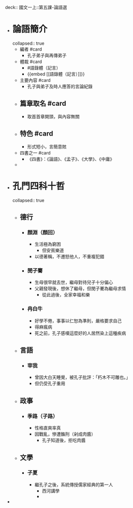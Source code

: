 deck:: 國文一上::第五課-論語選

- # 論語簡介
  collapsed:: true
	- 編者 #card
		- 孔子弟子與再傳弟子
	- 體裁 #card
		- #語錄體（記言）
		- {{embed [[語錄體（記言）]]}}
	- 主要內容 #card
		- 孔子與弟子及時人應答的言論紀錄
	- ## 篇章取名 #card
		- 取首首章開頭，與內容無關
	- ## 特色 #card
		- 形式短小，言簡意賅
	- 四書之一 #card
		- 《四書》：《論語》、《孟子》、《大學》、《中庸》
	-
- # 孔門四科十哲
  collapsed:: true
	- ## 德行
		- ### 顏淵（顏回）
			- 生活極為窮困
				- 但安貧樂道
			- 以德著稱，不遷怒他人，不重複犯錯
		- ### 閔子騫
			- 生母很早就去世，繼母對待兒子十分偏心
			- 父親發現後，想休了繼母，但閔子騫為繼母求情
				- 從此過後，全家幸福和樂
		- ### 冉白牛
			- 好學不倦，事事以仁恕為準則，嚴格要求自己
			- 得麻瘋病
			- 死之前，孔子感嘆這麼好的人居然染上這種疾病
	- ## 言語
		- ### 宰我
			- 曾因大白天睡覺，被孔子批評：「朽木不可雕也。」
			- 但仍受孔子重用
	- ## 政事
		- ### 季路（子路）
			- 性格直爽率真
			- 因戰亂，慘遭醢刑（剁成肉醬）
				- 孔子知道後，拒吃肉醬
	- ## 文學
		- ### 子夏
			- 繼孔子之後，系統傳授儒家經典的第一人
				- 西河講學
				-
-